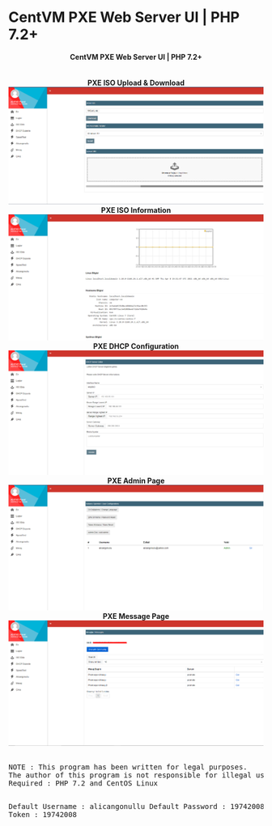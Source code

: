 # CentVM PXE Web Server UI | PHP 7.2+
<center><b>CentVM PXE Web Server UI | PHP 7.2+</b></center><br>
<br>

<center>
<b>PXE ISO Upload & Download</b></br>
<img src="pics/1.png"><br>
<b>PXE ISO Information</b></br>
<img src="pics/2.png"><br>
<b>PXE DHCP Configuration</b></br>
<img src="pics/3.png"><br>
<b>PXE Admin Page</b></br>
<img src="pics/4.png"><br>
<b>PXE Message Page</b></br>
<img src="pics/5.png"><br>
</center><br>
<pre>
NOTE : This program has been written for legal purposes. 
The author of this program is not responsible for illegal uses.
Required : PHP 7.2 and CentOS Linux

Default Username : alicangonullu
Default Password : 19742008
Default Token : 19742008
</pre>
<br>
